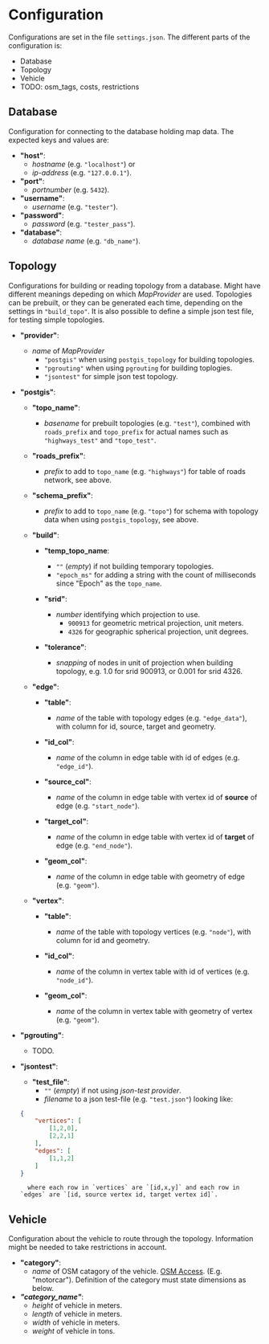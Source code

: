 
Configuration
=============

Configurations are set in the file `settings.json`. The different parts of the configuration is:

- Database
- Topology
- Vehicle
- TODO: osm_tags, costs, restrictions


Database
--------

Configuration for connecting to the database holding map data. The expected keys and values are:

- **"host"**:
    - *hostname* (e.g. `"localhost"`) or  
    - *ip-address* (e.g. `"127.0.0.1"`).
- **"port"**:
    - *portnumber* (e.g. `5432`).
- **"username"**:
    - *username* (e.g. `"tester"`).
- **"password"**:
    - *password* (e.g. `"tester_pass"`).
- **"database"**:
    - *database name* (e.g. `"db_name"`).
    
    
Topology
--------

Configurations for building or reading topology from a database. Might have different meanings depeding on which *MapProvider* are used. Topologies can be prebuilt, or they can be generated each time, depending on the settings in `"build_topo"`. It is also possible to define a simple json test file, for testing simple topologies.

- **"provider"**:
    - *name* of *MapProvider*
        - `"postgis"` when using `postgis_topology` for building topologies.
        - `"pgrouting"` when using `pgrouting` for building toplogies. 
        - `"jsontest"` for simple json test topology.

- **"postgis"**:  
    - **"topo_name"**:
        - *basename* for prebuilt topologies (e.g. `"test"`), combined with `roads_prefix` and `topo_prefix` for actual names such as `"highways_test"` and `"topo_test"`.
    
    - **"roads_prefix"**:
        - *prefix* to add to `topo_name` (e.g. `"highways"`) for table of roads network, see above.

    - **"schema_prefix"**:
        - *prefix* to add to `topo_name` (e.g. `"topo"`) for schema with topology data when using `postgis_topology`, see above.
        
    - **"build"**:
        - **"temp_topo_name**:
            - `""` (*empty*) if not building temporary topologies.
            - `"epoch_ms"` for adding a string with the count of milliseconds since "Epoch" as the `topo_name`.
        
        - **"srid"**:
            - *number* identifying which projection to use.
                - `900913` for geometric metrical projection, unit meters.
                - `4326` for geographic spherical projection, unit degrees.
    
        - **"tolerance"**:
            - *snapping* of nodes in unit of projection when building topology, e.g. 1.0 for srid 900913, or 0.001 for srid 4326.
        
    - **"edge"**:
    
        - **"table"**:
            - *name* of the table with topology edges (e.g. `"edge_data"`), with column for id, source, target and geometry.
    
        - **"id_col"**:
            - *name* of the column in edge table with id of edges (e.g. `"edge_id"`).
    
        - **"source_col"**:
            - *name* of the column in edge table with vertex id of **source** of edge (e.g. `"start_node"`).
    
        - **"target_col"**:
            - *name* of the column in edge table with vertex id of **target** of edge (e.g. `"end_node"`).
    
        - **"geom_col"**:
            - *name* of the column in edge table with geometry of edge (e.g. `"geom"`).
        
    - **"vertex"**:
        - **"table"**:
            - *name* of the table with topology vertices (e.g. `"node"`), with column for id and geometry.
            
        - **"id_col"**:
            - *name* of the column in vertex table with id of vertices (e.g. `"node_id"`).
            
        - **"geom_col"**:
            - *name* of the column in vertex table with geometry of vertex (e.g. `"geom"`).
            
- **"pgrouting"**:
    - TODO.
    
- **"jsontest"**:
    - **"test_file"**:
        - `""` (*empty*) if not using *json-test provider*.
        - *filename* to a json test-file (e.g. `"test.json"`) looking like:
    
    ```json
    {
        "vertices": [
            [1,2,0],
            [2,2,1]
        ],
        "edges": [
            [1,1,2]
        ]
    }
    ```
    
        where each row in `vertices` are `[id,x,y]` and each row in `edges` are `[id, source vertex id, target vertex id]`.
        

Vehicle
-------

Configuration about the vehicle to route through the topology. Information might be needed to take restrictions in account.

- **"category"**:
    - *name* of OSM catagory of the vehicle. [OSM Access](http://wiki.openstreetmap.org/wiki/Key:access). (E.g. "motorcar"). Definition of the category must state dimensions as below.
- _**"category_name"**_:
    - *height* of vehicle in meters.
    - *length* of vehicle in meters.
    - *width* of vehicle in meters.
    - *weight* of vehicle in tons.
    